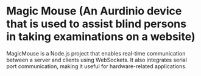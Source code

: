 # Magic Mouse (An Aurdinio device that is used to assist blind persons in taking examinations on a website)
MagicMouse is a Node.js project that enables real-time communication between a server and clients using WebSockets. It also integrates serial port communication, making it useful for hardware-related applications.
<!--
## Included Features
1. Express.js: Handles HTTP requests and serves as the backend framework.

2. CORS: Enables cross-origin requests.

3. SerialPort: Facilitates communication with serial devices.

4. Socket.io: Enables real-time bidirectional communication between the server and clients.

# Installation Guide
### Prerequisites
- Install Node.js (version 14 or later recommended)

- Steps to Install
    Clone this repository:
    ```bash
    git clone <https://github.com/Lawani-EJ/Magic_mouse>
    cd magicmouse
    ```
- Install dependencies:
```bash
npm install
```

## Dependencies
1. The project relies on the following Node.js modules:

2. Express (^4.21.2) – Lightweight web framework.

3. CORS (^2.8.5) – Enables cross-origin requests.

4. SerialPort (^13.0.0) – Used for reading/writing to serial devices.

5. Socket.io (^4.8.1) – Enables real-time WebSocket communication.

6. Socket.io-client (^4.8.1) – The client-side library for WebSocket connections.


## Run the Project

- Start the server:
```bash
node testSerial.js
```
- The server will now listen for serial input and handle WebSocket communication.

## Contribution
Feel free to fork and contribute to this project by creating pull requests.
-->
